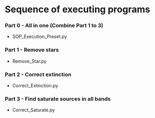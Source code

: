 # Sequence of executing programs
### Part 0 - All in one (Combine Part 1 to 3)
- SOP_Execution_Preset.py
### Part 1 - Remove stars
- Remove_Star.py
### Part 2 - Correct extinction
- Correct_Extinction.py
### Part 3 - Find saturate sources in all bands
- Correct_Saturate.py
